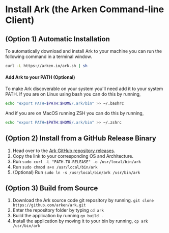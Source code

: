 # Install Ark (the Arken Command-line Client)

## (Option 1) Automatic Installation
To automatically download and install Ark to your machine you can run the following command in a terminal window.
```bash
curl -L https://arken.io/ark.sh | sh
```

#### Add Ark to your PATH (Optional)
To make Ark discoverable on your system you'll need add it to your system PATH.
If you are on Linux using bash you can do this by running,
```bash
echo "export PATH=$PATH:$HOME/.ark/bin" >> ~/.bashrc
```

And if you are on MacOS running ZSH you can do this by running,
```bash
echo "export PATH=$PATH:$HOME/.ark/bin" >> ~/.zshrc
```

## (Option 2) Install from a GitHub Release Binary
1. Head over to the [Ark GitHub repository releases](https://github.com/arken/ark/releases).
2. Copy the link to your corresponding OS and Architecture.
3. Run `sudo curl -L "PATH-TO-RELEASE" -o /usr/local/bin/ark`
4. Run `sudo chmod a+x /usr/local/bin/ark`
5. (Optional) Run `sudo ln -s /usr/local/bin/ark /usr/bin/ark`

## (Option 3) Build from Source
1. Download the Ark source code git repository by running. `git clone https://github.com/arken/ark.git`
2. Enter the repository folder by typing `cd ark`
3. Build the application by running `go build .`
4. Install the application by moving it to your bin by running, `cp ark /usr/bin/ark`
